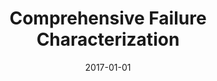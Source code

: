 ---
title: "Comprehensive Failure Characterization"
date: 2017-01-01
venue: "Proceedings of the 32nd IEEE/ACM International Conference on Automated Software Engineering, ASE 2017, Urbana, IL, USA, October 30 - November 03, 2017"
paperurl: https://doi.org/10.1109/ASE.2017.8115649
authors: "Mitchell J Gerrard and Matthew B Dwyer"
awards: ""
---